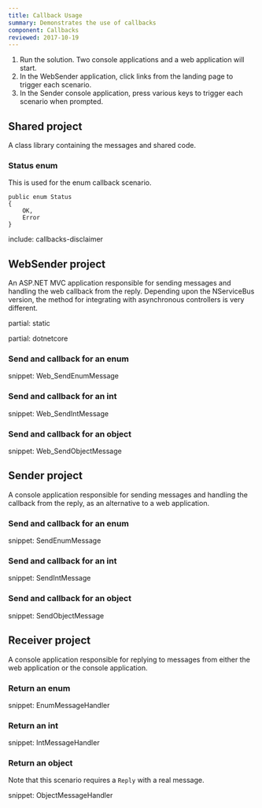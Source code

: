 ```yaml
---
title: Callback Usage
summary: Demonstrates the use of callbacks
component: Callbacks
reviewed: 2017-10-19
---
```



 1. Run the solution. Two console applications and a web application will start.
 1. In the WebSender application, click links from the landing page to trigger each scenario.
 1. In the Sender console application, press various keys to trigger each scenario when prompted.


## Shared project

A class library containing the messages and shared code.


### Status enum

This is used for the enum callback scenario.

```
public enum Status
{
    OK,
    Error
}
```

include: callbacks-disclaimer

## WebSender project

An ASP.NET MVC application responsible for sending messages and handling the web callback from the reply. Depending upon the NServiceBus version, the method for integrating with asynchronous controllers is very different.

partial: static

partial: dotnetcore

### Send and callback for an enum

snippet: Web_SendEnumMessage


### Send and callback for an int

snippet: Web_SendIntMessage


### Send and callback for an object

snippet: Web_SendObjectMessage


## Sender project

A console application responsible for sending messages and handling the callback from the reply, as an alternative to a web application.


### Send and callback for an enum

snippet: SendEnumMessage


### Send and callback for an int

snippet: SendIntMessage


### Send and callback for an object

snippet: SendObjectMessage


## Receiver project

A console application responsible for replying to messages from either the web application or the console application.


### Return an enum

snippet: EnumMessageHandler


### Return an int

snippet: IntMessageHandler


### Return an object

Note that this scenario requires a `Reply` with a real message.

snippet: ObjectMessageHandler
